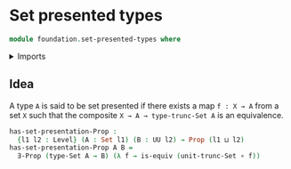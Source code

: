 # Set presented types

```agda
module foundation.set-presented-types where
```

<details><summary>Imports</summary>

```agda
open import foundation.equivalences
open import foundation.existential-quantification
open import foundation.functions
open import foundation.propositions
open import foundation.set-truncations
open import foundation.sets
open import foundation.universe-levels
```

</details>

## Idea

A type `A` is said to be set presented if there exists a map `f : X → A` from a
set `X` such that the composite `X → A → type-trunc-Set A` is an equivalence.

```agda
has-set-presentation-Prop :
  {l1 l2 : Level} (A : Set l1) (B : UU l2) → Prop (l1 ⊔ l2)
has-set-presentation-Prop A B =
  ∃-Prop (type-Set A → B) (λ f → is-equiv (unit-trunc-Set ∘ f))
```
